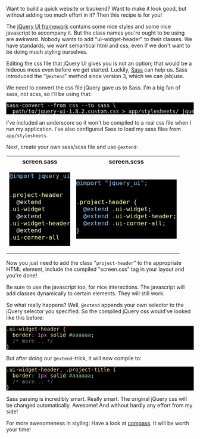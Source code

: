 Want to build a quick website or backend? Want to make it look good, but without adding too much effort in it? Then this recipe is for you!

The [jQuery UI framework](http://jqueryui.com) contains some nice styles and some nice javascript to accompany it. But the class names you're ought to be using are awkward. Nobody wants to add "ui-widget-header" to their classes. We have standards; we want semantical html and css, even if we don't want to be doing much styling ourselves.

Editing the css file that jQuery UI gives you is not an option; that would be a hideous mess even before we get started. Luckily, [Sass](http://sass-lang.com) can help us. Sass introduced the "`@extend`" method since version 3, which we can (ab)use.

We need to convert the css file jQuery gave us to Sass. I'm a big fan of sass, not scss, so I'll be using that:

<pre style="background: #000000; color: #f6f3e8" class="ir_black"><font face="Monaco, monospace">sass-convert --from css --to sass \
&nbsp;&nbsp;path/to/jquery-ui-1.8.2.custom.css &gt; app/stylesheets/_jquery_ui.sass
</font></pre>


I've included an underscore so it won't be compiled to a real css file when I run my application. I've also configured Sass to load my sass files from `app/stylesheets`.

Next, create your own sass/scss file and use `@extend`:

<table>
<tr>
<th>screen.sass</th>
<th>screen.scss</th>
</tr>
<tr>
<td style="vertical-align: top;">
<pre style="background: #000000; color: #f6f3e8" class="ir_black"><font face="Monaco, monospace"><font color="#96cbfe">@import jquery_ui</font>

<font color="#e18964">.</font><font color="#ffffb6">project-header</font>
&nbsp;&nbsp;@extend <font color="#e18964">.</font><font color="#ffffb6">ui-widget</font>
&nbsp;&nbsp;@extend <font color="#e18964">.</font><font color="#ffffb6">ui-widget-header</font>
&nbsp;&nbsp;@extend <font color="#e18964">.</font><font color="#ffffb6">ui-corner-all</font>
</font></pre>
</td>

<td>
<pre style="background: #000000; color: #f6f3e8" class="ir_black"><font face="Monaco, monospace"><font color="#96cbfe">@import &quot;jquery_ui&quot;;</font>

<font color="#e18964">.</font><font color="#ffffb6">project-header</font>&nbsp;<font color="#ffd2a7">{</font>
&nbsp;&nbsp;<font color="#96cbfe">@extend</font>&nbsp;<font color="#e18964">.</font><font color="#ffffb6">ui-widget</font>;
&nbsp;&nbsp;<font color="#96cbfe">@extend</font>&nbsp;<font color="#e18964">.</font><font color="#ffffb6">ui-widget-header</font>;
&nbsp;&nbsp;<font color="#96cbfe">@extend</font>&nbsp;<font color="#e18964">.</font><font color="#ffffb6">ui-corner-all</font>;
<font color="#ffd2a7">}</font>
</font></pre>

</td>
</tr>
</table>

Now you just need to add the class "`project-header`" to the appropriate HTML element, include the compiled "screen.css" tag in your layout and you're done!

Be sure to use the javascript too, for nice interactions. The javascript will add classes dynamically to certain elements. They will still work.

So what really happens? Well, `@extend` appends your own selector to the jQuery selector you specified. So the compiled jQuery css would've looked like this before:

<pre style="background: #000000; color: #f6f3e8" class="ir_black"><font face="Monaco, monospace"><font color="#ffd2a7">.ui-widget-header</font>&nbsp;<font color="#ffd2a7">{</font>
&nbsp;&nbsp;<font color="#ffffb6">border</font>: <font color="#ff73fd">1px</font>&nbsp;<font color="#ffffb6">solid</font>&nbsp;<font color="#99cc99">#aaaaaa</font>;
&nbsp;&nbsp;<font color="#7c7c7c">/* more... */</font>
<font color="#ffd2a7">}</font></font></pre>

But after doing our `@extend`-trick, it will now compile to:

<pre style="background: #000000; color: #f6f3e8" class="ir_black"><font face="Monaco, monospace"><font color="#ffd2a7">.ui-widget-header</font><span style="background-color: #000000"><font color="#f6f3e8">,</font></span>&nbsp;<font color="#ffd2a7">.project-title</font>&nbsp;<font color="#ffd2a7">{</font>
&nbsp;&nbsp;<font color="#ffffb6">border</font>: <font color="#ff73fd">1px</font>&nbsp;<font color="#ffffb6">solid</font>&nbsp;<font color="#99cc99">#aaaaaa</font>;
&nbsp;&nbsp;<font color="#7c7c7c">/* more... */</font>
<font color="#ffd2a7">}</font></font></pre>


Sass parsing is incredibly smart. Really smart. The original jQuery css will be changed automatically. Awesome! And without hardly any effort from my side!

For more awesomeness in styling: Have a look at [compass](http://compass-style.org). It will be worth your time!

